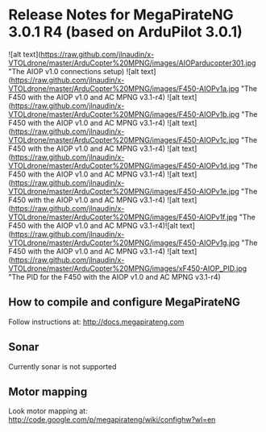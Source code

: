 # Release Notes for MegaPirateNG 3.0.1 R4 (based on ArduPilot 3.0.1)

![alt text](https://raw.github.com/jlnaudin/x-VTOLdrone/master/ArduCopter%20MPNG/images/AIOParducopter301.jpg "The AIOP v1.0 connections setup)
![alt text](https://raw.github.com/jlnaudin/x-VTOLdrone/master/ArduCopter%20MPNG/images/F450-AIOPv1a.jpg "The F450 with the AIOP v1.0 and AC MPNG v3.1-r4)
![alt text](https://raw.github.com/jlnaudin/x-VTOLdrone/master/ArduCopter%20MPNG/images/F450-AIOPv1b.jpg "The F450 with the AIOP v1.0 and AC MPNG v3.1-r4)
![alt text](https://raw.github.com/jlnaudin/x-VTOLdrone/master/ArduCopter%20MPNG/images/F450-AIOPv1c.jpg "The F450 with the AIOP v1.0 and AC MPNG v3.1-r4)
![alt text](https://raw.github.com/jlnaudin/x-VTOLdrone/master/ArduCopter%20MPNG/images/F450-AIOPv1d.jpg "The F450 with the AIOP v1.0 and AC MPNG v3.1-r4)
![alt text](https://raw.github.com/jlnaudin/x-VTOLdrone/master/ArduCopter%20MPNG/images/F450-AIOPv1e.jpg "The F450 with the AIOP v1.0 and AC MPNG v3.1-r4)
![alt text](https://raw.github.com/jlnaudin/x-VTOLdrone/master/ArduCopter%20MPNG/images/F450-AIOPv1f.jpg "The F450 with the AIOP v1.0 and AC MPNG v3.1-r4)![alt text](https://raw.github.com/jlnaudin/x-VTOLdrone/master/ArduCopter%20MPNG/images/F450-AIOPv1g.jpg "The F450 with the AIOP v1.0 and AC MPNG v3.1-r4)
![alt text](https://raw.github.com/jlnaudin/x-VTOLdrone/master/ArduCopter%20MPNG/images/xF450-AIOP_PID.jpg "The PID for the F450 with the AIOP v1.0 and AC MPNG v3.1-r4)
## How to compile and configure MegaPirateNG
Follow instructions at: http://docs.megapirateng.com

## Sonar
Currently sonar is not supported

## Motor mapping
Look motor mapping at: http://code.google.com/p/megapirateng/wiki/confighw?wl=en
